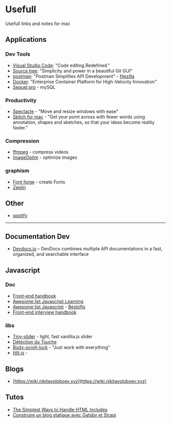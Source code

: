 # Usefull 

Usefull links and notes for mac

## Applications

### Dev Tools
 - [Visual Studio Code](https://code.visualstudio.com/): "Code editing.Redefined."
 - [Source tree](https://www.sourcetreeapp.com/): "Simplicity and power in a beautiful Git GUI"
 - [postman](https://www.getpostman.com/): "Postman Simplifies API Development"
 - [filezilla](https://filezilla-project.org/)
 - [Docker](https://www.docker.com/): "Enterprise Container Platform for High-Velocity Innovation"
 - [Sequel pro](https://sequelpro.com/download) - mySQL 
 
 ### Productivity 
 - [Spectacle](https://www.spectacleapp.com/) - "Move and resize windows with ease"
 - [Skitch for mac](https://evernote.com/intl/fr/products/skitch) - "Get your point across with fewer words using annotation, shapes and sketches, so that your ideas become reality faster."
 
### Compression
 - [ffmpeg](https://ffmpeg.org/) - compress videos
 - [imageOptim](https://imageoptim.com/fr) - optimize images

### graphism
 - [Font forge](http://fontforge.github.io/) - create Fonts
 - [Zeplin](https://zpl.io/download-mac)

## Other
 - [spotify](https://www.spotify.com/fr/)

---

## Documentation Dev 
 - [Devdocs.io](https://devdocs.io) – DevDocs combines multiple API documentations in a fast, organized, and searchable interface

## Javascript
### Doc
 - [Front-end handbook](https://frontendmasters.com/books/front-end-handbook/2019/#3.1)
 - [ Awesome list Javascript Learning ](https://github.com/micromata/awesome-javascript-learning) 
 - [ Awesome list Javascript](https://github.com/sorrycc/awesome-javascript)
 - [Bestofjs](https://bestofjs.org/projects)
 - [Front-end interview handbook](https://github.com/yangshun/front-end-interview-handbook)
 
### libs
 - [Tiny-slider](https://github.com/ganlanyuan/tiny-slider) - light, fast vanillia.js slider
 - [Détéction du Touche](https://patrickhlauke.github.io/touch/touchscreen-detection/)
 - [Body-scroll-lock](https://github.com/willmcpo/body-scroll-lock) - "Just work with everything"
 - [titlt.js](https://gijsroge.github.io/tilt.js/) - 
 
## Blogs
 - [https://wiki.nikitavoloboev.xyz](https://wiki.nikitavoloboev.xyz)
 
 
## Tutos
- [The Simplest Ways to Handle HTML Includes](https://css-tricks.com/the-simplest-ways-to-handle-html-includes/)
- [Construire un blog statique avec Gatsby et Strapi](https://jamstatic.fr/2018/04/26/construire-un-blog-statique-avec-gatsby-et-strapi/)
